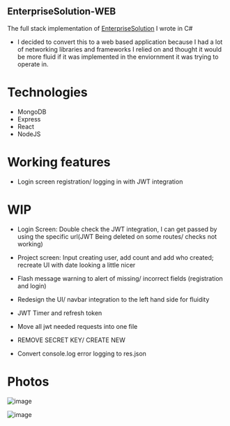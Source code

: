 ## EnterpriseSolution-WEB
The full stack implementation of [EnterpriseSolution](https://github.com/Chris-Ngu/EnterpriseSolution) I wrote in C#

* I decided to convert this to a web based application because I had a lot of networking libraries and frameworks I relied on and thought it would be more fluid if it was implemented in the enviornment it was trying to operate in.

# Technologies
* MongoDB
* Express
* React
* NodeJS

# Working features
* Login screen registration/ logging in with JWT integration

# WIP 
* Login Screen: Double check the JWT integration, I can get passed by using the specific url(JWT Being deleted on some routes/ checks not working)

* Project screen: Input creating user, add count and add who created; recreate UI with date looking a little nicer
* Flash message warning to alert of missing/ incorrect fields (registration and login)
* Redesign the UI/ navbar integration to the left hand side for fluidity

* JWT Timer and refresh token
* Move all jwt needed requests into one file
* REMOVE SECRET KEY/ CREATE NEW 
* Convert console.log error logging to res.json

# Photos
![image](https://user-images.githubusercontent.com/57853013/75618629-c3d37c00-5b36-11ea-80fd-13a6152c778c.png)

![image](https://user-images.githubusercontent.com/57853013/75618616-94247400-5b36-11ea-8777-c0ee7992a38b.png)


